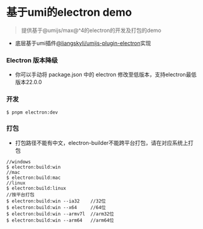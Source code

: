 # 基于umi的electron demo

> 提供基于@umijs/max@^4的electron的开发及打包的demo

- 底层基于umi插件[@liangskyli/umijs-plugin-electron](https://github.com/liangskyli/umi-electron)实现


### Electron 版本降级

- 你可以手动将 package.json 中的 electron 修改至低版本，支持electron最低版本22.0.0

### 开发

```
$ pnpm electron:dev
```

### 打包

- 打包路径不能有中文，electron-builder不能跨平台打包，请在对应系统上打包

```
//windows
$ electron:build:win
//mac
$ electron:build:mac
//linux
$ electron:build:linux
//按平台打包
$ electron:build:win --ia32    //32位
$ electron:build:win --x64     //64位
$ electron:build:win --armv7l  //arm32位
$ electron:build:win --arm64   //arm64位
```
